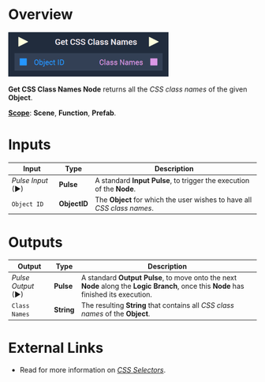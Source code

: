 # Overview

![The Get CSS Class Names Node.](../../../.gitbook/assets/getcssclassnames.png)

**Get CSS Class Names Node** returns all the *CSS class names* of the given **Object**.

[**Scope**](../../overview.md#scopes): **Scene**, **Function**, **Prefab**.

# Inputs

|Input|Type|Description|
|---|---|---|
|*Pulse Input* (►)|**Pulse**|A standard **Input Pulse**, to trigger the execution of the **Node**.|
|`Object ID`|**ObjectID**|The **Object** for which the user wishes to have all *CSS class names*.|

# Outputs

|Output|Type|Description|
|---|---|---|
|*Pulse Output* (►)|**Pulse**|A standard **Output Pulse**, to move onto the next **Node** along the **Logic Branch**, once this **Node** has finished its execution.|
|`Class Names`|**String**|The resulting **String** that contains all *CSS class names* of the **Object**.|

# External Links

* Read for more information on [*CSS Selectors*](https://en.wikipedia.org/wiki/CSS#Selector).
